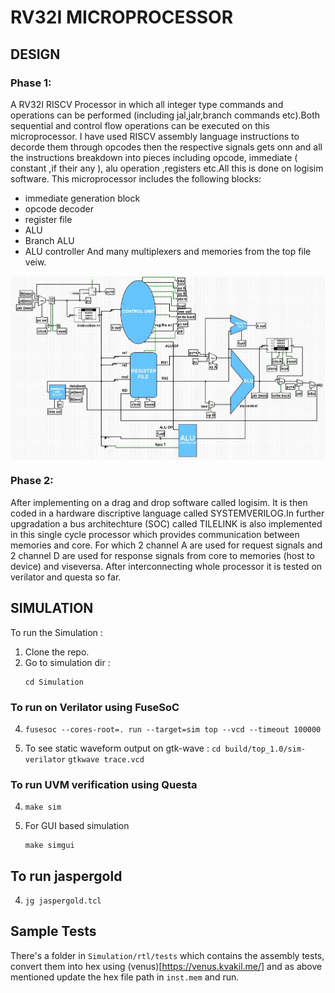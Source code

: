 # RV32I MICROPROCESSOR

## DESIGN 
### Phase 1:
A RV32I RISCV Processor in which all integer type commands and operations 
can be performed (including jal,jalr,branch commands etc).Both sequential and control flow 
operations can be executed on this microprocessor. I have used RISCV assembly language 
instructions to decorde them through opcodes then the respective signals gets onn and all the
instructions breakdown into pieces including opcode, immediate ( constant ,if their any ),
alu operation ,registers etc.All this is done on logisim software. This microprocessor 
includes the following blocks:
- immediate generation block
- opcode decoder
- register file
- ALU
- Branch ALU
- ALU controller
And many multiplexers and memories from the top file veiw.

<img align="center" src="Doc/circuit_diagram.jpg" />

### Phase 2:
After implementing on a drag and drop software called
logisim. It is then coded in a hardware discriptive language
called SYSTEMVERILOG.In further upgradation a bus architechture
(SOC) called TILELINK is also implemented in this single cycle
processor which provides communication between memories and core.
For which 2 channel A are used for request signals
and 2 channel D are used for response signals from core to
memories (host to device) and viseversa.
After interconnecting whole processor it is tested on verilator and questa so far.

## SIMULATION
To run the Simulation :
1) Clone the repo.
3) Go to simulation dir :
   ```
   cd Simulation
   ```
### To run on Verilator using FuseSoC
4) ```
   fusesoc --cores-root=. run --target=sim top --vcd --timeout 100000
   ```
5) To see static waveform output on gtk-wave :
   ``` cd build/top_1.0/sim-verilator ```
   ``` gtkwave trace.vcd ```
### To run UVM verification using Questa
4) ```
   make sim
   ```
5) For GUI based simulation
   ```
   make simgui
   ```
## To run jaspergold
4) ```
   jg jaspergold.tcl
   ```

## Sample Tests
There's a folder in ```Simulation/rtl/tests``` which contains the assembly tests, 
convert them into hex using (venus)[https://venus.kvakil.me/] and as above mentioned 
update the hex file path in   ```inst.mem``` and run.
